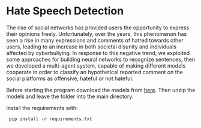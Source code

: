 # Hate Speech Detection

The rise of social networks has provided users the opportunity to express their opinions freely. Unfortunately, over the years, this phenomenon has seen a rise in many expressions and comments of hatred towards other users, leading to an increase in both societal disunity and individuals affected by cyberbullying. In response to this negative trend, we exploited some approaches for building neural networks to recognize sentences, then we developed a multi-agent system, capable of making different models cooperate in order to classify an hypothetical reported comment on the social platforms as offensive, hateful or not hateful.

Before starting the program download the models from [here](https://drive.google.com/file/d/1xvYsKHCdbrDA16mpkkjPxvYWQFznTG3K/view?usp=drive_link). Then unzip the models and leave the folder into the main directory.

Install the requirements with:

  ```
   pip install -r requirements.txt
```